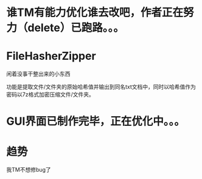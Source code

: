 # 谁TM有能力优化谁去改吧，作者正在努力（delete）已跑路。。。

# FileHasherZipper
闲着没事干整出来的小东西

功能是提取文件/文件夹的原始哈希值并输出到同名txt文档中，同时以哈希值作为密码以7z格式加密压缩文件/文件夹。

# GUI界面已制作完毕，正在优化中。。。

# 趋势
我TM不想修bug了
